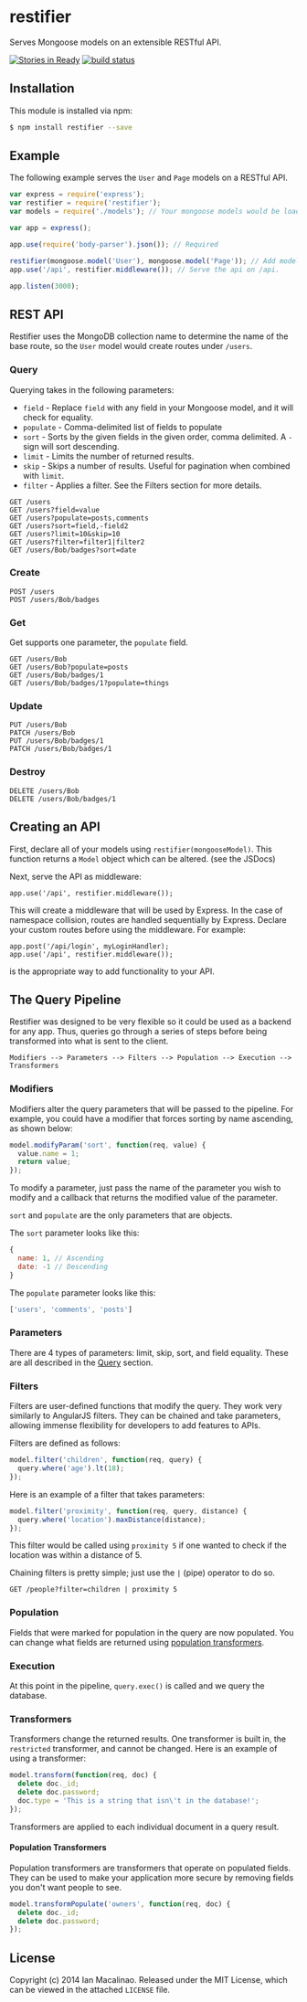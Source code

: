 # restifier
Serves Mongoose models on an extensible RESTful API.

[![Stories in Ready](https://badge.waffle.io/simplyianm/restifier.png?label=ready&title=Ready)](https://waffle.io/simplyianm/restifier)
[![build status](https://secure.travis-ci.org/simplyianm/restifier.png)](http://travis-ci.org/simplyianm/restifier)

## Installation
This module is installed via npm:

```bash
$ npm install restifier --save
```

## Example
The following example serves the `User` and `Page` models on a RESTful API.

```js
var express = require('express');
var restifier = require('restifier');
var models = require('./models'); // Your mongoose models would be loaded here

var app = express();

app.use(require('body-parser').json()); // Required

restifier(mongoose.model('User'), mongoose.model('Page')); // Add models
app.use('/api', restifier.middleware()); // Serve the api on /api.

app.listen(3000);
```

## REST API
Restifier uses the MongoDB collection name to determine the name of the base route, so the `User` model would create routes under `/users`.

### Query
Querying takes in the following parameters:
* `field` - Replace `field` with any field in your Mongoose model, and it will check for equality.
* `populate` - Comma-delimited list of fields to populate
* `sort` - Sorts by the given fields in the given order, comma delimited. A `-` sign will sort descending.
* `limit` - Limits the number of returned results.
* `skip` - Skips a number of results. Useful for pagination when combined with `limit`.
* `filter` - Applies a filter. See the Filters section for more details.

```
GET /users
GET /users?field=value
GET /users?populate=posts,comments
GET /users?sort=field,-field2
GET /users?limit=10&skip=10
GET /users?filter=filter1|filter2
GET /users/Bob/badges?sort=date
```

### Create
```
POST /users
POST /users/Bob/badges
```

### Get
Get supports one parameter, the `populate` field.

```
GET /users/Bob
GET /users/Bob?populate=posts
GET /users/Bob/badges/1
GET /users/Bob/badges/1?populate=things
```

### Update
```
PUT /users/Bob
PATCH /users/Bob
PUT /users/Bob/badges/1
PATCH /users/Bob/badges/1
```

### Destroy
```
DELETE /users/Bob
DELETE /users/Bob/badges/1
```

## Creating an API
First, declare all of your models using `restifier(mongooseModel)`. This function returns a `Model` object which can be altered. (see the JSDocs)

Next, serve the API as middleware:

```
app.use('/api', restifier.middleware());
```

This will create a middleware that will be used by Express. In the case of namespace collision, routes are handled sequentially by Express. Declare your custom routes
before using the middleware. For example:

```
app.post('/api/login', myLoginHandler);
app.use('/api', restifier.middleware());
```

is the appropriate way to add functionality to your API.

## The Query Pipeline
Restifier was designed to be very flexible so it could be used as a backend for any app. Thus, queries go through a series of steps before being transformed into what is sent to the client.

```
Modifiers --> Parameters --> Filters --> Population --> Execution --> Transformers
```

### Modifiers
Modifiers alter the query parameters that will be passed to the pipeline. For example, you could have a modifier that forces sorting by name ascending, as shown below:

```js
model.modifyParam('sort', function(req, value) {
  value.name = 1;
  return value;
});
```

To modify a parameter, just pass the name of the parameter you wish to modify and a callback that returns the modified value of the parameter.

`sort` and `populate` are the only parameters that are objects.

The `sort` parameter looks like this:

```js
{
  name: 1, // Ascending
  date: -1 // Descending
}
```

The `populate` parameter looks like this:

```js
['users', 'comments', 'posts']
```

### Parameters
There are 4 types of parameters: limit, skip, sort, and field equality. These are all described in the [Query](#query) section.

### Filters
Filters are user-defined functions that modify the query. They work very similarly to AngularJS filters. They can be chained and take parameters, allowing immense flexibility for developers to add features to APIs.

Filters are defined as follows:
```js
model.filter('children', function(req, query) {
  query.where('age').lt(18);
});
```

Here is an example of a filter that takes parameters:
```js
model.filter('proximity', function(req, query, distance) {
  query.where('location').maxDistance(distance);
});
```
This filter would be called using `proximity 5` if one wanted to check if the location was within a distance of 5.

Chaining filters is pretty simple; just use the `|` (pipe) operator to do so.

```
GET /people?filter=children | proximity 5
```

### Population
Fields that were marked for population in the query are now populated. You can change what fields are returned using [population transformers](#population-transformers).

### Execution
At this point in the pipeline, `query.exec()` is called and we query the database.

### Transformers
Transformers change the returned results. One transformer is built in, the `restricted` transformer, and cannot be changed. Here is an example of using a transformer:

```js
model.transform(function(req, doc) {
  delete doc._id;
  delete doc.password;
  doc.type = 'This is a string that isn\'t in the database!';
});
```

Transformers are applied to each individual document in a query result.

#### Population Transformers
Population transformers are transformers that operate on populated fields. They can be used to make your application more secure by removing fields you don't want people to see.

```js
model.transformPopulate('owners', function(req, doc) {
  delete doc._id;
  delete doc.password;
});
```

## License
Copyright (c) 2014 Ian Macalinao. Released under the MIT License, which can be viewed in the attached `LICENSE` file.
